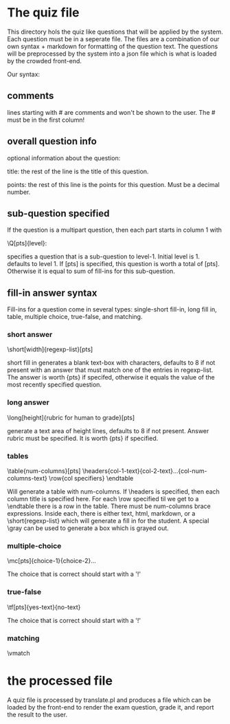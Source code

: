 # The quiz file #

This directory hols the quiz like questions that will be applied by
the system.  Each question must be in a seperate file.  The files are
a combination of our own syntax + markdown for formatting of the
question text.  The questions will be preprocessed by the system into
a json file which is what is loaded by the crowded front-end.

Our syntax:

## comments ##

lines starting with # are comments and won't be shown to the user.
The # must be in the first column!

## overall question info ##

optional information about the question:

title: the rest of the line is the title of this question.  

points: the rest of this line is the points for this question.  Must
be a decimal number.

## sub-question specified ##

If the question is a multipart question, then each part starts in column 1 with

\Q[pts]{level}:

specifies a question that is a sub-question to level-1.  Initial level
is 1.  defaults to level 1.  If [pts] is specified, this question is
worth a total of [pts]. Otherwise it is equal to sum of fill-ins for
this sub-question.

## fill-in answer syntax ##

Fill-ins for a question come in several types: single-short fill-in,
long fill in, table, multiple choice, true-false, and matching.

### short answer ###

\short[width]{regexp-list}[pts]

short fill in generates a blank text-box with <width> characters,
defaults to 8 if not present with an answer that must match one of the
entries in regexp-list. The answer is worth {pts} if specifed,
otherwise it equals the value of the most recently specified question.

### long answer ###

\long[height]{rubric for human to grade}[pts]

generate a text area of height lines, defaults to 8 if not present.
Answer rubric must be specified.  It is worth {pts} if specified.

### tables ###

\table{num-columns}[pts]
\headers{col-1-text}{col-2-text}...{col-num-columns-text}
\row{col specifiers}
\endtable

Will generate a table with num-columns.  If \headers is specified,
then each column title is specified here.  For each \row specified til
we get to a \endtable there is a row in the table.  There must be
num-columns brace expressions.  Inside each, there is either text,
html, markdown, or a \short{regexp-list} which will generate a fill in
for the student.  A special \gray can be used to generate a box which
is grayed out.

### multiple-choice ###

\mc[pts]{choice-1}{choice-2}...

The choice that is correct should start with a '!'
### true-false ###

\tf[pts]{yes-text}{no-text}

The choice that is correct should start with a '!'

### matching ###

\vmatch

# the processed file #

A quiz file is processed by translate.pl and produces a file which can
be loaded by the front-end to render the exam question, grade it, and
report the result to the user.

